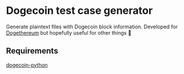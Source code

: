 # Dogecoin test case generator

Generate plaintext files with Dogecoin block information. Developed for [Dogethereum](https://github.com/dogethereum) but hopefully useful for other things 🐶

## Requirements
[dogecoin-python](https://github.com/jcsaaddupuy/dogecoin-python|dogecoin-python)
